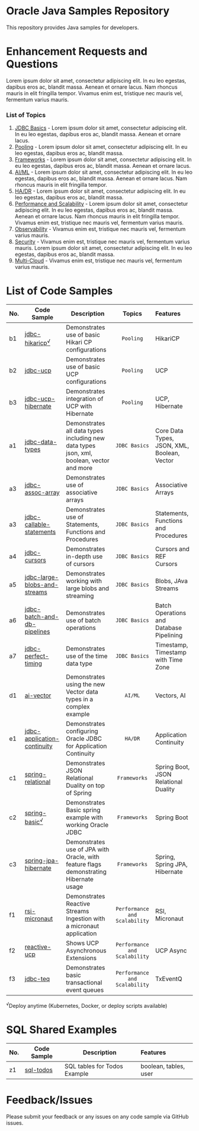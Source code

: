 # Oracle Java Samples Repository
This repository provides Java samples for developers.

# Enhancement Requests and Questions
Lorem ipsum dolor sit amet, consectetur adipiscing elit. In eu leo egestas, dapibus eros ac, blandit massa. Aenean et ornare lacus. Nam rhoncus mauris in elit fringilla tempor. Vivamus enim est, tristique nec mauris vel, fermentum varius mauris.


### List of Topics
1. [JDBC Basics](./topics/1-jdbc-basics.md) - Lorem ipsum dolor sit amet, consectetur adipiscing elit. In eu leo egestas, dapibus eros ac, blandit massa. Aenean et ornare lacus. 
2. [Pooling](./topics/2-pooling.md) -  Lorem ipsum dolor sit amet, consectetur adipiscing elit. In eu leo egestas, dapibus eros ac, blandit massa.
3. [Frameworks](./topics/3-frameworks.md) - Lorem ipsum dolor sit amet, consectetur adipiscing elit. In eu leo egestas, dapibus eros ac, blandit massa. Aenean et ornare lacus.
4. [AI/ML](./topics/3-frameworks.md) - Lorem ipsum dolor sit amet, consectetur adipiscing elit. In eu leo egestas, dapibus eros ac, blandit massa. Aenean et ornare lacus. Nam rhoncus mauris in elit fringilla tempor. 
5. [HA/DR](./topics/3-frameworks.md) - Lorem ipsum dolor sit amet, consectetur adipiscing elit. In eu leo egestas, dapibus eros ac, blandit massa. 
6. [Performance and Scalability](./topics/3-frameworks.md) - Lorem ipsum dolor sit amet, consectetur adipiscing elit. In eu leo egestas, dapibus eros ac, blandit massa. Aenean et ornare lacus. Nam rhoncus mauris in elit fringilla tempor. Vivamus enim est, tristique nec mauris vel, fermentum varius mauris.
7. [Observability](./topics/1-jdbc-basics.md) - Vivamus enim est, tristique nec mauris vel, fermentum varius mauris.
8. [Security](./topics/1-jdbc-basics.md) -  Vivamus enim est, tristique nec mauris vel, fermentum varius mauris. Lorem ipsum dolor sit amet, consectetur adipiscing elit. In eu leo egestas, dapibus eros ac, blandit massa.
9. [Multi-Cloud](./topics/1-jdbc-basics.md) - Vivamus enim est, tristique nec mauris vel, fermentum varius mauris.

# List of Code Samples

| No. | Code Sample                                                   | Description                                                                              |            Topics             | Features                                    |
|-----|---------------------------------------------------------------|------------------------------------------------------------------------------------------|:-----------------------------:|:--------------------------------------------|
| b1  | [jdbc-hikaricp<sup>√</sup>](./samples/jdbc-basic-minimal)     | Demonstrates use of basic Hikari CP configurations                                       |           `Pooling`           | HikariCP                                    |
| b2  | [jdbc-ucp](./samples/jdbc-data-types)                         | Demonstrates use of basic UCP configurations                                             |           `Pooling`           | UCP                                         |
| b3  | [jdbc-ucp-hibernate]()                                        | Demonstrates integration of UCP with Hibernate                                           |           `Pooling`           | UCP, Hibernate                              |
| a1  | [jdbc-data-types](./samples/jdbc-data-types)                  | Demonstrates all data types including new data types json, xml, boolean, vector and more |         `JDBC Basics`         | Core Data Types, JSON, XML, Boolean, Vector |
| a3  | [jdbc-assoc-array](./samples/jdbc-basic-minimal)              | Demonstrates use of associative arrays                                                   |         `JDBC Basics`         | Associative Arrays                          |
| a3  | [jdbc-callable-statements](./samples/jdbc-data-types)         | Demonstrates use of Statements, Functions and Procedures                                 |         `JDBC Basics`         | Statements, Functions and Procedures        |
| a4  | [jdbc-cursors](./samples/jdbc-extensions)                     | Demonstrates in-depth use of cursors                                                     |         `JDBC Basics`         | Cursors and REF Cursors                     |
| a5  | [jdbc-large-blobs-and-streams](./samples/jdbc-basic-minimal)  | Demonstrates working with large blobs and streaming                                      |         `JDBC Basics`         | Blobs, JAva Streams                         |
| a6  | [jdbc-batch-and-db-pipelines](./samples/jdbc-data-types)      | Demonstrates use of batch operations                                                     |         `JDBC Basics`         | Batch Operations and Database Pipelining    |
| a7  | [jdbc-perfect-timing](./samples/jdbc-basic-minimal)           | Demonstrates use of the time data type                                                   |         `JDBC Basics`         | Timestamp, Timestamp with Time Zone         |
| d1  | [ai-vector](./samples/jdbc-extensions)            | Demonstrates using the new Vector data types in a complex example                        |            `AI/ML`            | Vectors, AI                                 |
| e1  | [jdbc-application-continuity](./samples/jdbc-data-types)      | Demonstrates configuring Oracle JDBC for Application Continuity                          |            `HA/DR`            | Application Continuity                      |
| c1  | [spring-relational](./samples/jdbc-basic-minimal) | Demonstrates JSON Relational Duality on top of Spring                                    |         `Frameworks`          | Spring Boot, JSON Relational Duality        |
| c2  | [spring-basic<sup>√</sup>](./samples/jdbc-extensions)         | Demonstrates Basic spring example with working Oracle JDBC                               |         `Frameworks`          | Spring Boot                                 |
| c3  | [spring-jpa-hibernate](./samples/jdbc-data-types)             | Demonstrates use of JPA with Oracle, with feature flags demonstrating Hibernate usage    |         `Frameworks`          | Spring, Spring JPA, Hibernate               |
| f1  | [rsi-micronaut](./samples/jdbc-basic-minimal)                 | Demonstrates Reactive Streams Ingestion with a micronaut application                     | `Performance and Scalability` | RSI, Micronaut                              |
| f2  | [reactive-ucp](./samples/jdbc-extensions)         | Shows UCP Asynchronous Extensions                                                        | `Performance and Scalability` | UCP Async                                   |
| f3  | [jdbc-teq](./samples/jdbc-data-types)                         | Demonstrates basic transactional event queues                                            | `Performance and Scalability` | TxEventQ                                    |

<sup>√</sup>Deploy anytime (Kubernetes, Docker, or deploy scripts available)


# SQL Shared Examples

| No. | Code Sample                              | Description                  | Features              |
|-----|------------------------------------------|------------------------------|:----------------------|
| z1  | [sql-todos](./samples/sql-todos-example) | SQL tables for Todos Example | boolean, tables, user |

# Feedback/Issues
Please submit your feedback or any issues on any code sample via GitHub issues.

